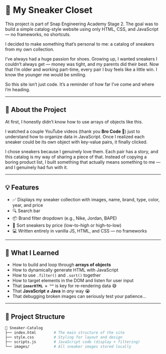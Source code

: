 # 👟 My Sneaker Closet
This project is part of Snap Engineering Academy Stage 2. The goal was to build a simple catalog-style website using only HTML, CSS, and JavaScript — no frameworks, no shortcuts.

I decided to make something that’s personal to me: a catalog of sneakers from my own collection.

I’ve always had a huge passion for shoes. Growing up, I wanted sneakers I couldn’t always get — money was tight, and my parents did their best. Now that I’m older and working part-time, every pair I buy feels like a little win. I know the younger me would be smiling.

So this site isn’t just code. It’s a reminder of how far I’ve come and where I’m heading.

---

## 📸 About the Project

At first, I honestly didn’t know how to use arrays of objects like this.

I watched a couple YouTube videos (thank you **Bro Code 🙏**) just to understand how to organize data in JavaScript. Once I realized each sneaker could be its own object with key-value pairs, it finally clicked.

I chose sneakers because I genuinely love them. Each pair has a story, and this catalog is my way of sharing a piece of that. Instead of copying a boring product list, I built something that actually means something to me — and I genuinely had fun with it.

---

## 💡 Features

- ✅ Displays my sneaker collection with images, name, brand, type, color, year, and price
- 🔍 Search bar 
- 📦 Brand filter dropdown (e.g., Nike, Jordan, BAPE)
- 💸 Sort sneakers by price (low-to-high or high-to-low)
- 💻 Written entirely in vanilla JS, HTML, and CSS — no frameworks

---

## 🧠 What I Learned

- How to build and loop through **arrays of objects**
- How to dynamically generate HTML with JavaScript
- How to use `.filter()` and `.sort()` together
- How to target elements in the DOM and listen for user input
- That **`innerHTML = ""`** is key for re-rendering data 😅
- That **JavaScript ≠ Java** in *any* way 😭
- That debugging broken images can seriously test your patience...

---

## 🔨 Project Structure

```bash
📁 Sneaker-Catalog
├── index.html        # The main structure of the site
├── style.css         # Styling for layout and design
├── scripts.js        # JavaScript code (display + filtering)
└── images/           # All sneaker images stored locally
